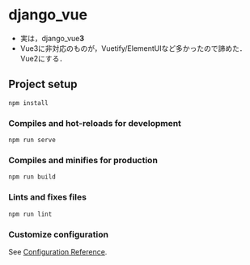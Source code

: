 # django_vue

- 実は，django_vue**3**
- Vue3に非対応のものが，Vuetify/ElementUIなど多かったので諦めた．Vue2にする．

## Project setup
```
npm install
```

### Compiles and hot-reloads for development
```
npm run serve
```

### Compiles and minifies for production
```
npm run build
```

### Lints and fixes files
```
npm run lint
```

### Customize configuration
See [Configuration Reference](https://cli.vuejs.org/config/).
